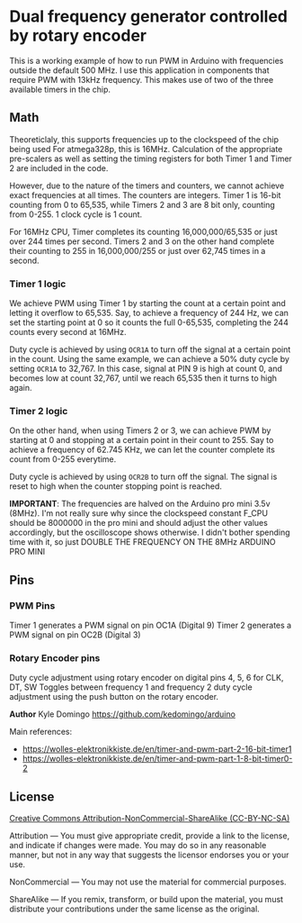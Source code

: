 # Dual frequency generator controlled by rotary encoder

This is a working example of how to run PWM in Arduino with frequencies outside the default 500 MHz.
I use this application in components that require PWM with 13kHz frequency. This makes use of two of 
the three available timers in the chip.

## Math

Theoreticlaly, this supports frequencies up to the clockspeed of the chip being used
For atmega328p, this is 16MHz. Calculation of the appropriate pre-scalers
as well as setting the timing registers for both Timer 1 and Timer 2 are included in the code.

However, due to the nature of the timers and counters, we cannot achieve exact frequencies at all times.
The counters are integers. Timer 1 is 16-bit counting from 0 to 65,535, while Timers 2 and 3 are 8 bit 
only, counting from 0-255. 1 clock cycle is 1 count.

For 16MHz CPU, Timer completes its counting 16,000,000/65,535 or just over 244 times per second.
Timers 2 and 3 on the other hand complete their counting to 255 in 16,000,000/255 or just over 62,745
times in a second.

### Timer 1 logic

We achieve PWM using Timer 1 by starting the count at a certain point and letting it overflow to 65,535.
Say, to achieve a frequency of 244 Hz, we can set the starting point at 0 so it counts the full 0-65,535,
completing the 244 counts every second at 16MHz.

Duty cycle is achieved by using `OCR1A` to turn off the signal at a certain point in the count. Using the
same example, we can achieve a 50% duty cycle by setting `OCR1A` to 32,767. In this case, signal at PIN 9
is high at count 0, and becomes low at count 32,767, until we reach 65,535 then it turns to high again.

### Timer 2 logic

On the other hand, when using Timers 2 or 3, we can achieve PWM by starting at 0 and stopping at a certain
point in their count to 255. Say to achieve a frequency of 62.745 KHz, we can let the counter complete its
count from 0-255 everytime.

Duty cycle is achieved by using `OCR2B` to turn off the signal. The signal is reset to high when the 
counter stopping point is reached.

**IMPORTANT**: The frequencies are halved on the Arduino pro mini 3.5v (8MHz). I'm not 
really sure why since the clockspeed constant F_CPU should be 8000000 in the pro mini
and should adjust the other values accordingly, but the oscilloscope shows otherwise.
I didn't bother spending time with it, so just DOUBLE THE FREQUENCY ON THE 8MHz ARDUINO PRO MINI

## Pins

### PWM Pins
Timer 1 generates a PWM signal on pin OC1A (Digital 9)
Timer 2 generates a PWM signal on pin OC2B (Digital 3)

### Rotary Encoder pins

Duty cycle adjustment using rotary encoder on digital pins 4, 5, 6 for CLK, DT, SW
Toggles between frequency 1 and frequency 2 duty cycle adjustment using
the push button on the rotary encoder.



**Author** Kyle Domingo https://github.com/kedomingo/arduino

Main references:
 - https://wolles-elektronikkiste.de/en/timer-and-pwm-part-2-16-bit-timer1
 - https://wolles-elektronikkiste.de/en/timer-and-pwm-part-1-8-bit-timer0-2


## License
[Creative Commons Attribution-NonCommercial-ShareAlike (CC-BY-NC-SA)](https://creativecommons.org/licenses/by-nc-sa/4.0/)

Attribution — You must give appropriate credit, provide a link to the license, and indicate if changes were made. You may do so in any reasonable manner, but not in any way that suggests the licensor endorses you or your use.

NonCommercial — You may not use the material for commercial purposes.

ShareAlike — If you remix, transform, or build upon the material, you must distribute your contributions under the same license as the original.

